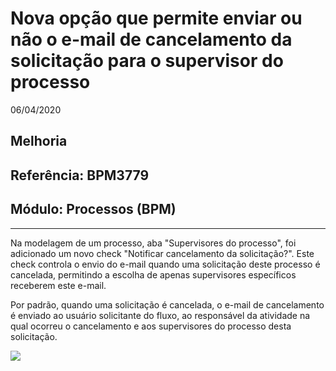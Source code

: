 # Nova opção que permite enviar ou não o e-mail de cancelamento da solicitação para o supervisor do processo
06/04/2020
## Melhoria
## Referência: BPM3779
## Módulo: Processos (BPM)
***

Na modelagem de um processo, aba "Supervisores do processo", foi adicionado um novo check "Notificar cancelamento da solicitação?". Este check controla o envio do e-mail quando uma solicitação deste processo é cancelada, permitindo a escolha de apenas supervisores específicos receberem este e-mail.

Por padrão, quando uma solicitação é cancelada, o e-mail de cancelamento é enviado ao usuário solicitante do fluxo, ao responsável da atividade na qual ocorreu o cancelamento e aos supervisores do processo desta solicitação.

![]([PATH_IMG]/BPM3779_check_notifica_cancelamento.png)
